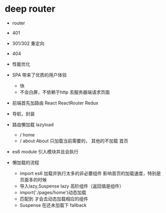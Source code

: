 # deep router

- router
- 401
- 301/302 重定向
- 404
- 性能优化

- SPA 带来了优质的用户体验
   - 快
   - 不会白屏，不依赖于http 去服务器端请求页面
- 前端首先加路由
   React
   ReactRouter
   Redux
- 导航，封装
- 路由懒加载
     lazyload
     - / home
     - / about About
     只加载当前需要的，
     其他的不加载
     首页
- es6 module 引入模块并且会执行
- 懒加载的流程
   - import es6 加载并执行太多的非必要组件
       影响首页的加载速度，特别是页面多的时候
   - 导入lazy,Suspense
      lazy 高阶组件（返回值是组件）
   - import('./pages/home')动态加载
   - <Route/> 匹配到 才会去动态加载相应的组件
   - Suspense 在还未加载下 fallback